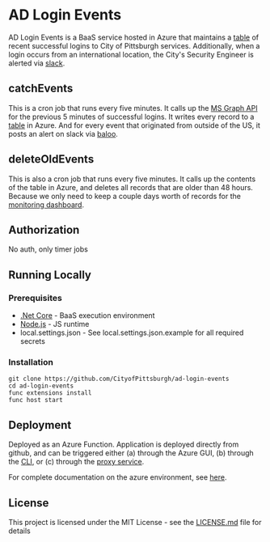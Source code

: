 # AD Login Events

AD Login Events is a BaaS service hosted in Azure that maintains a [table](https://github.com/CityofPittsburgh/az-table) of recent successful logins to City of Pittsburgh services.  Additionally, when a login occurs from an international location, the City's Security Engineer is alerted via [slack](https://github.com/CityofPittsburgh/baloo).

## catchEvents
This is a cron job that runs every five minutes.  It calls up the [MS Graph API](https://github.com/CityofPittsburgh/active-directory) for the previous 5 minutes of successful logins.  It writes every record to a [table](https://github.com/CityofPittsburgh/az-table) in Azure.  And for every event that originated from outside of the US, it posts an alert on slack via [baloo](https://github.com/CityofPittsburgh/baloo).

## deleteOldEvents
This is also a cron job that runs every five minutes.  It calls up the contents of the table in Azure, and deletes all records that are older than 48 hours.  Because we only need to keep a couple days worth of records for the [monitoring dashboard](https://github.com/CityofPittsburgh/ad-monitor).

## Authorization

No auth, only timer jobs

## Running Locally

### Prerequisites
* [.Net Core](https://dotnet.microsoft.com/download) - BaaS execution environment
* [Node.js](https://nodejs.org) - JS runtime
* local.settings.json - See local.settings.json.example for all required secrets

### Installation
```
git clone https://github.com/CityofPittsburgh/ad-login-events
cd ad-login-events
func extensions install
func host start
```

## Deployment

Deployed as an Azure Function.  Application is deployed directly from github, and can be triggered either (a) through the Azure GUI, (b) through the [CLI](https://docs.microsoft.com/en-us/cli/azure/webapp/deployment/source?view=azure-cli-latest#az-webapp-deployment-source-sync), or (c) through the [proxy service](https://github.com/CityofPittsburgh/azure-proxy).

For complete documentation on the azure environment, see [here](https://github.com/CityofPittsburgh/all-things-azure.git).

## License

This project is licensed under the MIT License - see the [LICENSE.md](LICENSE.md) file for details